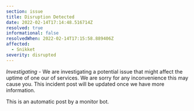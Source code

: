 ```yaml
---
section: issue
title: Disruption Detected
date: 2022-02-14T17:14:48.516714Z
resolved: true
informational: false
resolvedWhen: 2022-02-14T17:15:58.889406Z
affected:
  - Snikket
severity: disrupted
---
```

*Investigating* - We are investigating a potential issue that might affect the uptime of one our of services. We are sorry for any inconvenience this may cause you. This incident post will be updated once we have more information.

This is an automatic post by a monitor bot.
        